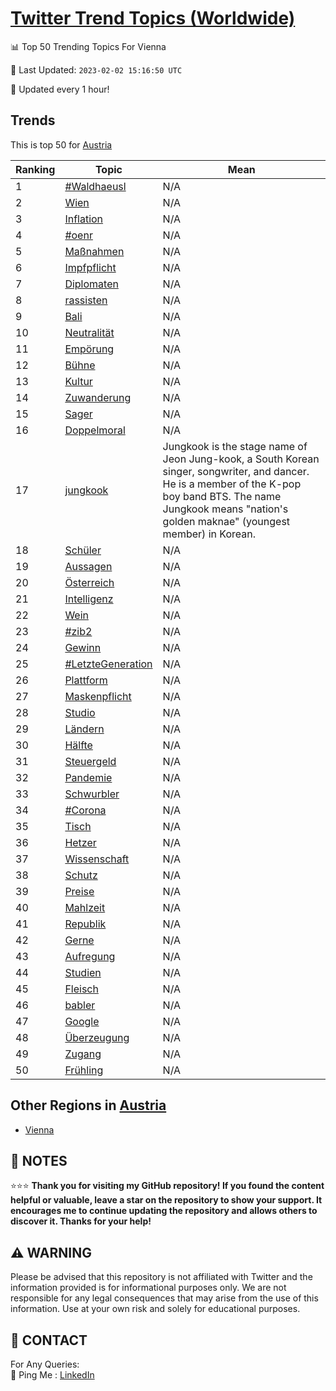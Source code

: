 [Twitter Trend Topics (Worldwide)](https://github.com/ErcinDedeoglu/Twitter-Trend-Topics)
==========


📊 Top 50 Trending Topics For Vienna

📆 Last Updated: `2023-02-02 15:16:50 UTC`

🔧 Updated every 1 hour!


## Trends

This is top 50 for [Austria](</Austria>)

| Ranking | Topic | Mean |
| ------- | ------------ | ------------ |
| 1 | [#Waldhaeusl](http://twitter.com/search?q=%23Waldhaeusl) | N/A |
| 2 | [Wien](http://twitter.com/search?q=Wien) | N/A |
| 3 | [Inflation](http://twitter.com/search?q=Inflation) | N/A |
| 4 | [#oenr](http://twitter.com/search?q=%23oenr) | N/A |
| 5 | [Maßnahmen](http://twitter.com/search?q=Ma%c3%9fnahmen) | N/A |
| 6 | [Impfpflicht](http://twitter.com/search?q=Impfpflicht) | N/A |
| 7 | [Diplomaten](http://twitter.com/search?q=Diplomaten) | N/A |
| 8 | [rassisten](http://twitter.com/search?q=rassisten) | N/A |
| 9 | [Bali](http://twitter.com/search?q=Bali) | N/A |
| 10 | [Neutralität](http://twitter.com/search?q=Neutralit%c3%a4t) | N/A |
| 11 | [Empörung](http://twitter.com/search?q=Emp%c3%b6rung) | N/A |
| 12 | [Bühne](http://twitter.com/search?q=B%c3%bchne) | N/A |
| 13 | [Kultur](http://twitter.com/search?q=Kultur) | N/A |
| 14 | [Zuwanderung](http://twitter.com/search?q=Zuwanderung) | N/A |
| 15 | [Sager](http://twitter.com/search?q=Sager) | N/A |
| 16 | [Doppelmoral](http://twitter.com/search?q=Doppelmoral) | N/A |
| 17 | [jungkook](http://twitter.com/search?q=jungkook) | Jungkook is the stage name of Jeon Jung-kook, a South Korean singer, songwriter, and dancer. He is a member of the K-pop boy band BTS. The name Jungkook means "nation's golden maknae" (youngest member) in Korean. |
| 18 | [Schüler](http://twitter.com/search?q=Sch%c3%bcler) | N/A |
| 19 | [Aussagen](http://twitter.com/search?q=Aussagen) | N/A |
| 20 | [Österreich](http://twitter.com/search?q=%c3%96sterreich) | N/A |
| 21 | [Intelligenz](http://twitter.com/search?q=Intelligenz) | N/A |
| 22 | [Wein](http://twitter.com/search?q=Wein) | N/A |
| 23 | [#zib2](http://twitter.com/search?q=%23zib2) | N/A |
| 24 | [Gewinn](http://twitter.com/search?q=Gewinn) | N/A |
| 25 | [#LetzteGeneration](http://twitter.com/search?q=%23LetzteGeneration) | N/A |
| 26 | [Plattform](http://twitter.com/search?q=Plattform) | N/A |
| 27 | [Maskenpflicht](http://twitter.com/search?q=Maskenpflicht) | N/A |
| 28 | [Studio](http://twitter.com/search?q=Studio) | N/A |
| 29 | [Ländern](http://twitter.com/search?q=L%c3%a4ndern) | N/A |
| 30 | [Hälfte](http://twitter.com/search?q=H%c3%a4lfte) | N/A |
| 31 | [Steuergeld](http://twitter.com/search?q=Steuergeld) | N/A |
| 32 | [Pandemie](http://twitter.com/search?q=Pandemie) | N/A |
| 33 | [Schwurbler](http://twitter.com/search?q=Schwurbler) | N/A |
| 34 | [#Corona](http://twitter.com/search?q=%23Corona) | N/A |
| 35 | [Tisch](http://twitter.com/search?q=Tisch) | N/A |
| 36 | [Hetzer](http://twitter.com/search?q=Hetzer) | N/A |
| 37 | [Wissenschaft](http://twitter.com/search?q=Wissenschaft) | N/A |
| 38 | [Schutz](http://twitter.com/search?q=Schutz) | N/A |
| 39 | [Preise](http://twitter.com/search?q=Preise) | N/A |
| 40 | [Mahlzeit](http://twitter.com/search?q=Mahlzeit) | N/A |
| 41 | [Republik](http://twitter.com/search?q=Republik) | N/A |
| 42 | [Gerne](http://twitter.com/search?q=Gerne) | N/A |
| 43 | [Aufregung](http://twitter.com/search?q=Aufregung) | N/A |
| 44 | [Studien](http://twitter.com/search?q=Studien) | N/A |
| 45 | [Fleisch](http://twitter.com/search?q=Fleisch) | N/A |
| 46 | [babler](http://twitter.com/search?q=babler) | N/A |
| 47 | [Google](http://twitter.com/search?q=Google) | N/A |
| 48 | [Überzeugung](http://twitter.com/search?q=%c3%9cberzeugung) | N/A |
| 49 | [Zugang](http://twitter.com/search?q=Zugang) | N/A |
| 50 | [Frühling](http://twitter.com/search?q=Fr%c3%bchling) | N/A |



## Other Regions in [Austria](</Austria>)

* [Vienna](</Austria/Vienna.md>)



## 📝 NOTES

⭐⭐⭐ **Thank you for visiting my GitHub repository! If you found the content helpful or valuable, leave a star on the repository to show your support. It encourages me to continue updating the repository and allows others to discover it. Thanks for your help!**


## ⚠️ WARNING

Please be advised that this repository is not affiliated with Twitter and the information provided is for informational purposes only. We are not responsible for any legal consequences that may arise from the use of this information. Use at your own risk and solely for educational purposes.


## 📨 CONTACT

 For Any Queries:  
            🏓 Ping Me : [LinkedIn](https://www.linkedin.com/in/ercindedeoglu/)
